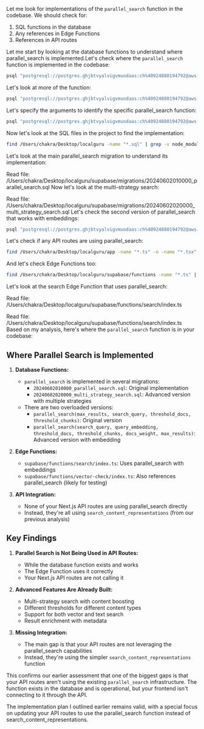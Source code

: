 <think>Let me look for implementations of the `parallel_search` function in the codebase. We should check for:

1. SQL functions in the database
2. Any references in Edge Functions
3. References in API routes

Let me start by looking at the database functions to understand where parallel_search is implemented.</think>Let's check where the `parallel_search` function is implemented in the codebase:

```bash
psql "postgresql://postgres.ghjbtvyalvigvmuodaas:ch%40924880194792@aws-0-ap-southeast-1.pooler.supabase.com:5432/postgres" -c "SELECT proname, prosrc FROM pg_proc WHERE proname = 'parallel_search' LIMIT 1;" | head -10 | cat
```
Let's look at more of the function:

```bash
psql "postgresql://postgres.ghjbtvyalvigvmuodaas:ch%40924880194792@aws-0-ap-southeast-1.pooler.supabase.com:5432/postgres" -c "SELECT pg_get_functiondef('parallel_search'::regproc::oid);" | head -30 | cat
```
Let's specify the arguments to identify the specific parallel_search function:

```bash
psql "postgresql://postgres.ghjbtvyalvigvmuodaas:ch%40924880194792@aws-0-ap-southeast-1.pooler.supabase.com:5432/postgres" -c "SELECT proname, pronargs, proargtypes FROM pg_proc WHERE proname = 'parallel_search';" | cat
```
Now let's look at the SQL files in the project to find the implementation:

```bash
find /Users/chakra/Desktop/localguru -name "*.sql" | grep -v node_modules | xargs grep -l "parallel_search" | cat
```
Let's look at the main parallel_search migration to understand its implementation:

Read file: /Users/chakra/Desktop/localguru/supabase/migrations/20240602010000_parallel_search.sql
Now let's look at the multi-strategy search:

Read file: /Users/chakra/Desktop/localguru/supabase/migrations/20240602020000_multi_strategy_search.sql
Let's check the second version of parallel_search that works with embeddings:

```bash
psql "postgresql://postgres.ghjbtvyalvigvmuodaas:ch%40924880194792@aws-0-ap-southeast-1.pooler.supabase.com:5432/postgres" -c "SELECT pg_get_functiondef(oid) FROM pg_proc WHERE proname = 'parallel_search' AND pronargs = 6;" | head -30 | cat
```
Let's check if any API routes are using parallel_search:

```bash
find /Users/chakra/Desktop/localguru/app -name "*.ts" -o -name "*.tsx" | xargs grep -l "parallel_search" | cat
```
And let's check Edge Functions too:

```bash
find /Users/chakra/Desktop/localguru/supabase/functions -name "*.ts" | xargs grep -l "parallel_search" | cat
```
Let's look at the search Edge Function that uses parallel_search:

Read file: /Users/chakra/Desktop/localguru/supabase/functions/search/index.ts

Read file: /Users/chakra/Desktop/localguru/supabase/functions/search/index.ts
Based on my analysis, here's where the `parallel_search` function is in your codebase:

## Where Parallel Search is Implemented

1. **Database Functions:**
   - `parallel_search` is implemented in several migrations:
     - `20240602010000_parallel_search.sql`: Original implementation
     - `20240602020000_multi_strategy_search.sql`: Advanced version with multiple strategies
   - There are two overloaded versions:
     - `parallel_search(max_results, search_query, threshold_docs, threshold_chunks)`: Original version
     - `parallel_search(search_query, query_embedding, threshold_docs, threshold_chunks, docs_weight, max_results)`: Advanced version with embedding

2. **Edge Functions:**
   - `supabase/functions/search/index.ts`: Uses parallel_search with embeddings
   - `supabase/functions/vector-check/index.ts`: Also references parallel_search (likely for testing)

3. **API Integration:**
   - None of your Next.js API routes are using parallel_search directly
   - Instead, they're all using `search_content_representations` (from our previous analysis)

## Key Findings

1. **Parallel Search is Not Being Used in API Routes:**
   - While the database function exists and works
   - The Edge Function uses it correctly
   - Your Next.js API routes are not calling it

2. **Advanced Features Are Already Built:**
   - Multi-strategy search with content boosting
   - Different thresholds for different content types
   - Support for both vector and text search
   - Result enrichment with metadata

3. **Missing Integration:**
   - The main gap is that your API routes are not leveraging the parallel_search capabilities
   - Instead, they're using the simpler `search_content_representations` function

This confirms our earlier assessment that one of the biggest gaps is that your API routes aren't using the existing `parallel_search` infrastructure. The function exists in the database and is operational, but your frontend isn't connecting to it through the API.

The implementation plan I outlined earlier remains valid, with a special focus on updating your API routes to use the parallel_search function instead of search_content_representations.
